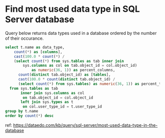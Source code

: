 # Find most used data type in SQL Server database

Query below returns data types used in a database ordered by the number of their occurance.

``` sql
select t.name as data_type,
    count(*) as [columns],
    cast(100.0 * count(*) /
    (select count(*) from sys.tables as tab inner join
        sys.columns as col on tab.object_id = col.object_id)
            as numeric(36, 1)) as percent_columns,
      count(distinct tab.object_id) as [tables],
      cast(100.0 * count(distinct tab.object_id) /
      (select count(*) from sys.tables) as numeric(36, 1)) as percent_tables
  from sys.tables as tab
       inner join sys.columns as col
        on tab.object_id = col.object_id
       left join sys.types as t
        on col.user_type_id = t.user_type_id
group by t.name
order by count(*) desc
```

ref: https://dataedo.com/kb/query/sql-server/most-used-data-type-in-the-database